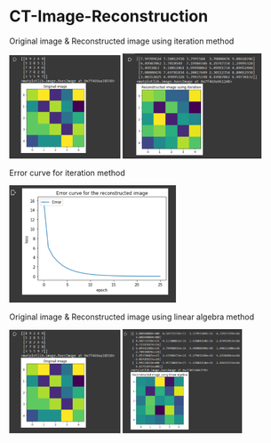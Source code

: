 # CT-Image-Reconstruction

  <div>
  <p>Original image & Reconstructed image using iteration method</p>
  <img SRC="https://github.com/HansamalDharmananda/CT-Image-Reconstruction/blob/main/orginal.png" width="200" >
  <img SRC="https://github.com/HansamalDharmananda/CT-Image-Reconstruction/blob/main/recn.png" width="250" >
  </div>

  <div>
  <p>Error curve for iteration method</p>
  <img SRC="https://github.com/HansamalDharmananda/CT-Image-Reconstruction/blob/main/error_curve.png" width="300" >
  </div>

  <div>
  <p>Original image & Reconstructed image using linear algebra method</p>
  <img SRC="https://github.com/HansamalDharmananda/CT-Image-Reconstruction/blob/main/orginal.png" width="200" >
  <img SRC="https://github.com/HansamalDharmananda/CT-Image-Reconstruction/blob/main/recn_linear.png" width="215" >
  </div>
